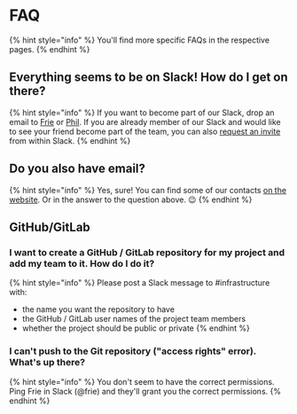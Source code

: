 # FAQ

{% hint style="info" %}
You'll find more specific FAQs in the respective pages.
{% endhint %}

## Everything seems to be on Slack! How do I get on there?

{% hint style="info" %}
If you want to become part of our Slack, drop an email to [Frie](mailto:frie.p@correlaid.org) or [Phil](mailto:phil.b@correlaid.org). If you are already member of our Slack and would like to see your friend become part of the team, you can also [request an invite](https://slack.com/intl/en-de/help/articles/201330256-Invite-new-members-to-your-workspace#request-an-invitation) from within Slack.
{% endhint %}

## Do you also have email?

{% hint style="info" %}
Yes, sure! You can find some of our contacts [on the website](https://correlaid.org/contact). Or in the answer to the question above. :wink:
{% endhint %}



## GitHub/GitLab

### I want to create a GitHub / GitLab repository for my project and add my team to it. How do I do it?

{% hint style="info" %}
Please post a Slack message to #infrastructure with:

* the name you want the repository to have
* the GitHub / GitLab user names of the project team members
* whether the project should be public or private
{% endhint %}

### I can't push to the Git repository ("access rights" error). What's up there?

{% hint style="info" %}
You don't seem to have the correct permissions. Ping Frie in Slack (@frie) and they'll grant you the correct permissions.
{% endhint %}
